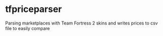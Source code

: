 # tfpriceparser
Parsing marketplaces with Team Fortress 2 skins and writes prices to csv file to easily compare
